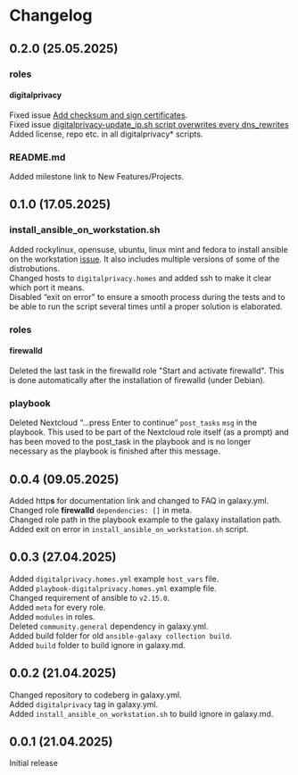 # Changelog

## 0.2.0 (25.05.2025)
### roles
#### digitalprivacy
Fixed issue [Add checksum and sign certificates](https://codeberg.org/digitalprivacy-homes/ansible-server/issues/6).  
Fixed issue [digitalprivacy-update_ip.sh script overwrites every dns_rewrites](https://codeberg.org/digitalprivacy-homes/ansible-server/issues/1)  
Added license, repo etc. in all digitalprivacy* scripts.  
### README.md
Added milestone link to New Features/Projects.

## 0.1.0 (17.05.2025)
### install_ansible_on_workstation.sh
Added rockylinux, opensuse, ubuntu, linux mint and fedora to install ansible on the workstation [issue](https://codeberg.org/digitalprivacy-homes/ansible-server/issues/3). It also includes multiple versions of some of the distrobutions.  
Changed hosts to `digitalprivacy.homes` and added ssh to make it clear which port it means.  
Disabled “exit on error" to ensure a smooth process during the tests and to be able to run the script several times until a proper solution is elaborated.
### roles
#### firewalld
Deleted the last task in the firewalld role "Start and activate firewalld". This is done automatically after the installation of firewalld (under Debian).  
### playbook
Deleted Nextcloud “...press Enter to continue” `post_tasks` `msg` in the playbook. This used to be part of the Nextcloud role itself (as a prompt) and has been moved to the post_task in the playbook and is no longer necessary as the playbook is finished after this message.   

## 0.0.4 (09.05.2025)
Added http**s** for documentation link and changed to FAQ in galaxy.yml.  
Changed role **firewalld** `dependencies: []` in meta.  
Changed role path in the playbook example to the galaxy installation path.  
Added exit on error in `install_ansible_on_workstation.sh` script.

## 0.0.3 (27.04.2025)
Added `digitalprivacy.homes.yml` example `host_vars` file.  
Added `playbook-digitalprivacy.homes.yml` example file.  
Changed requirement of ansible to `v2.15.0`.  
Added `meta` for every role.  
Added `modules` in roles.  
Deleted `community.general` dependency in galaxy.yml.  
Added build folder for old `ansible-galaxy collection build`.  
Added `build` folder to build ignore in galaxy.md.

## 0.0.2 (21.04.2025)
Changed repository to codeberg in galaxy.yml.  
Added `digitalprivacy` tag in galaxy.yml.  
Added `install_ansible_on_workstation.sh` to build ignore in galaxy.md.

## 0.0.1 (21.04.2025)
Initial release